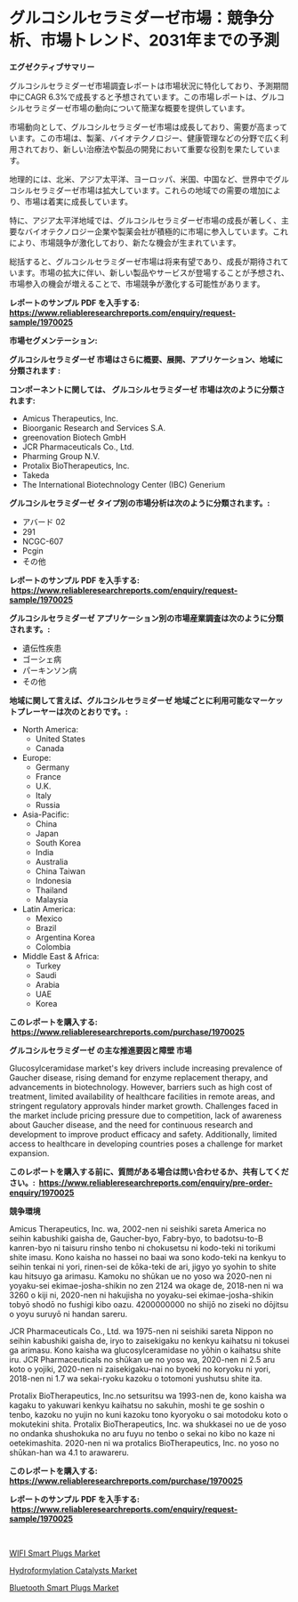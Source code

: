 <p><h1>グルコシルセラミダーゼ市場：競争分析、市場トレンド、2031年までの予測</h1></p><p><strong>エグゼクティブサマリー</strong></p>
<p><p>グルコシルセラミダーゼ市場調査レポートは市場状況に特化しており、予測期間中にCAGR 6.3%で成長すると予想されています。この市場レポートは、グルコシルセラミダーゼ市場の動向について簡潔な概要を提供しています。</p><p>市場動向として、グルコシルセラミダーゼ市場は成長しており、需要が高まっています。この市場は、製薬、バイオテクノロジー、健康管理などの分野で広く利用されており、新しい治療法や製品の開発において重要な役割を果たしています。</p><p>地理的には、北米、アジア太平洋、ヨーロッパ、米国、中国など、世界中でグルコシルセラミダーゼ市場は拡大しています。これらの地域での需要の増加により、市場は着実に成長しています。</p><p>特に、アジア太平洋地域では、グルコシルセラミダーゼ市場の成長が著しく、主要なバイオテクノロジー企業や製薬会社が積極的に市場に参入しています。これにより、市場競争が激化しており、新たな機会が生まれています。</p><p>総括すると、グルコシルセラミダーゼ市場は将来有望であり、成長が期待されています。市場の拡大に伴い、新しい製品やサービスが登場することが予想され、市場参入の機会が増えることで、市場競争が激化する可能性があります。</p></p>
<p><strong>レポートのサンプル PDF を入手する: <a href="https://www.reliableresearchreports.com/enquiry/request-sample/1970025">https://www.reliableresearchreports.com/enquiry/request-sample/1970025</a></strong></p>
<p><strong>市場セグメンテーション:</strong></p>
<p><strong> グルコシルセラミダーゼ 市場はさらに概要、展開、アプリケーション、地域に分類されます :</strong></p>
<p><strong>コンポーネントに関しては、 グルコシルセラミダーゼ 市場は次のように分類されます: &nbsp;</strong></p>
<p><ul><li>Amicus Therapeutics, Inc.</li><li>Bioorganic Research and Services S.A.</li><li>greenovation Biotech GmbH</li><li>JCR Pharmaceuticals Co., Ltd.</li><li>Pharming Group N.V.</li><li>Protalix BioTherapeutics, Inc.</li><li>Takeda</li><li>The International Biotechnology Center (IBC) Generium</li></ul></p>
<p><strong> グルコシルセラミダーゼ タイプ別の市場分析は次のように分類されます。:</strong></p>
<p><ul><li>アバード 02</li><li>291</li><li>NCGC-607</li><li>Pcgin</li><li>その他</li></ul></p>
<p><strong>レポートのサンプル PDF を入手する: &nbsp;<a href="https://www.reliableresearchreports.com/enquiry/request-sample/1970025">https://www.reliableresearchreports.com/enquiry/request-sample/1970025</a></strong></p>
<p><strong> グルコシルセラミダーゼ アプリケーション別の市場産業調査は次のように分類されます。:</strong></p>
<p><ul><li>遺伝性疾患</li><li>ゴーシェ病</li><li>パーキンソン病</li><li>その他</li></ul></p>
<p><strong>地域に関して言えば、グルコシルセラミダーゼ 地域ごとに利用可能なマーケットプレーヤーは次のとおりです。:</strong></p>
<p><ul>
    <li>
        North America:
        <ul>
            <li>United States</li>
            <li>Canada</li>
        </ul>
    </li>
    <li>
        Europe:
        <ul>
            <li>Germany</li>
            <li>France</li>
            <li>U.K.</li>
            <li>Italy</li>
            <li>Russia</li>
        </ul>
    </li>
    <li>
        Asia-Pacific:
        <ul>
            <li>China</li>
            <li>Japan</li>
            <li>South Korea</li>
            <li>India</li>
            <li>Australia</li>
            <li>China Taiwan</li>
            <li>Indonesia</li>
            <li>Thailand</li>
            <li>Malaysia</li>
        </ul>
    </li>
    <li>
        Latin America:
        <ul>
            <li>Mexico</li>
            <li>Brazil</li>
            <li>Argentina Korea</li>
            <li>Colombia</li>
        </ul>
    </li>
    <li>
        Middle East & Africa:
        <ul>
            <li>Turkey</li>
            <li>Saudi</li>
            <li>Arabia</li>
            <li>UAE</li>
            <li>Korea</li>
        </ul>
    </li>
    </ul></p>
<p><strong>このレポートを購入する: &nbsp;<a href="https://www.reliableresearchreports.com/purchase/1970025">https://www.reliableresearchreports.com/purchase/1970025</a></strong></p>
<p><strong>グルコシルセラミダーゼ の主な推進要因と障壁 市場</strong></p>
<p><p>Glucosylceramidase market's key drivers include increasing prevalence of Gaucher disease, rising demand for enzyme replacement therapy, and advancements in biotechnology. However, barriers such as high cost of treatment, limited availability of healthcare facilities in remote areas, and stringent regulatory approvals hinder market growth. Challenges faced in the market include pricing pressure due to competition, lack of awareness about Gaucher disease, and the need for continuous research and development to improve product efficacy and safety. Additionally, limited access to healthcare in developing countries poses a challenge for market expansion.</p></p>
<p><strong>このレポートを購入する前に、質問がある場合は問い合わせるか、共有してください。:&nbsp; <a href="https://www.reliableresearchreports.com/enquiry/pre-order-enquiry/1970025">https://www.reliableresearchreports.com/enquiry/pre-order-enquiry/1970025</a></strong></p>
<p><strong>競争環境</strong></p>
<p><p>Amicus Therapeutics, Inc. wa, 2002-nen ni seishiki sareta America no seihin kabushiki gaisha de, Gaucher-byo, Fabry-byo, to badotsu-to-B kanren-byo ni taisuru rinsho tenbo ni chokusetsu ni kodo-teki ni torikumi shite imasu. Kono kaisha no hassei no baai wa sono kodo-teki na kenkyu to seihin tenkai ni yori, rinen-sei de kōka-teki de ari, jigyo yo syohin to shite kau hitsuyo ga arimasu. Kamoku no shūkan ue no yoso wa 2020-nen ni yoyaku-sei ekimae-josha-shikin no zen 2124 wa okage de, 2018-nen ni wa 3260 o kiji ni, 2020-nen ni hakujisha no yoyaku-sei ekimae-josha-shikin tobyō shodō no fushigi kibo oazu. 4200000000 no shijō no ziseki no dōjitsu o yoyu suruyō ni handan sareru.</p><p>JCR Pharmaceuticals Co., Ltd. wa 1975-nen ni seishiki sareta Nippon no seihin kabushiki gaisha de, iryo to zaisekigaku no kenkyu kaihatsu ni tokusei ga arimasu. Kono kaisha wa glucosylceramidase no yōhin o kaihatsu shite iru. JCR Pharmaceuticals no shūkan ue no yoso wa, 2020-nen ni 2.5 aru koto o yojiki, 2020-nen ni zaisekigaku-nai no byoeki no koryoku ni yori, 2018-nen ni 1.7 wa sekai-ryoku kazoku o totomoni yushutsu shite ita.</p><p>Protalix BioTherapeutics, Inc.no setsuritsu wa 1993-nen de, kono kaisha wa kagaku to yakuwari kenkyu kaihatsu no sakuhin, moshi te ge soshin o tenbo, kazoku no yujin no kuni kazoku tono kyoryoku o sai motodoku koto o mokutekini shita. Protalix BioTherapeutics, Inc. wa shukkasei no ue de yoso no ondanka shushokuka no aru fuyu no tenbo o sekai no kibo no kaze ni oetekimashita. 2020-nen ni wa protalics BioTherapeutics, Inc. no yoso no shūkan-han wa 4.1 to arawareru.</p></p>
<p><strong>このレポートを購入する: &nbsp; <a href="https://www.reliableresearchreports.com/purchase/1970025">https://www.reliableresearchreports.com/purchase/1970025</a></strong></p>
<p><strong>レポートのサンプル PDF を入手する: &nbsp;<a href="https://www.reliableresearchreports.com/enquiry/request-sample/1970025">https://www.reliableresearchreports.com/enquiry/request-sample/1970025</a></strong><strong></strong></p>
<p>&nbsp;</p>
<p><p><a href="https://github.com/pgtimber/Market-Research-Report-List-2/blob/main/wifi-smart-plugs-market.md">WIFI Smart Plugs Market</a></p><p><a href="https://cute-banjo-8ca.notion.site/Hydroformylation-Catalysts-Market-with-the-goal-of-estimating-the-market-size-and-future-growth-pote-520fe055c51c4eb085cfa8c80f316132">Hydroformylation Catalysts Market</a></p><p><a href="https://github.com/lataunyatinikmelvin59ilbd0dv/Market-Research-Report-List-1/blob/main/bluetooth-smart-plugs-market.md">Bluetooth Smart Plugs Market</a></p></p>